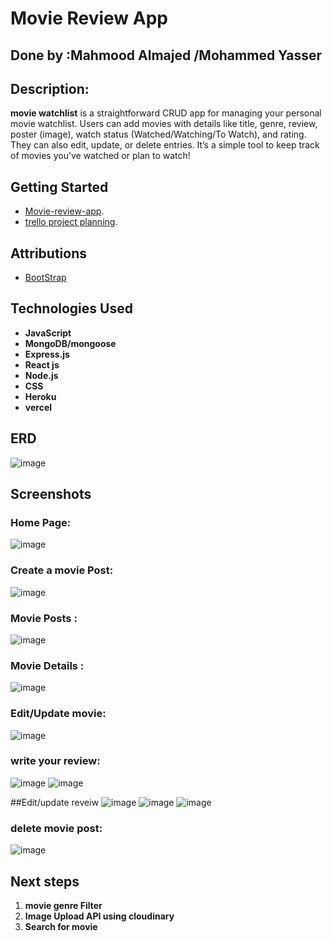 # Movie Review App

## Done by :Mahmood Almajed /Mohammed Yasser

## Description: 



**movie watchlist**   is a straightforward CRUD app for managing your personal movie watchlist. Users can add movies with details like title, genre, review, poster (image), watch status (Watched/Watching/To Watch), and rating. They can also edit, update, or delete entries. It’s a simple tool to keep track of movies you’ve watched or plan to watch!

## Getting Started

 - [Movie-review-app](https://movie-review-app-front-end.vercel.app/).
 - [trello project planning](https://trello.com/b/enQySSFM/movie-review-app).

## Attributions

- [BootStrap](https://getbootstrap.com/)
  

## Technologies Used
- **JavaScript**
- **MongoDB/mongoose**
- **Express.js**
- **React js**
- **Node.js**
- **CSS**
- **Heroku**
- **vercel**


## ERD
![image](https://github.com/user-attachments/assets/1ec8e930-9ab0-47f8-bf81-3ec7cd656ac8)



## Screenshots
 ### Home Page:
![image](https://github.com/user-attachments/assets/3d380fa0-67a7-4e34-aff5-751e34213e5c)


 ### Create a movie Post:
![image](https://github.com/user-attachments/assets/635b01ec-b03b-4763-a911-ef84d76a9d53)

### Movie Posts :
![image](https://github.com/user-attachments/assets/7783725a-087f-4bb0-9261-7466256848e4)


### Movie Details :
![image](https://github.com/user-attachments/assets/48dffaf7-154c-498c-829e-cfb16907108a)



### Edit/Update movie:
![image](https://github.com/user-attachments/assets/f365860e-60a3-4fad-88cf-e2924b1719bc)




### write your review:
![image](https://github.com/user-attachments/assets/6eeb192b-492a-4992-a069-3b9434dcf65f)
![image](https://github.com/user-attachments/assets/9f6df774-b181-40f8-b588-aeb08967b8ee)

##Edit/update reveiw
![image](https://github.com/user-attachments/assets/93bfa7bc-0478-4a73-ac45-f2ab084de6b3)
![image](https://github.com/user-attachments/assets/8ef512fc-88a6-46ed-817b-87abfe845fde)
![image](https://github.com/user-attachments/assets/478a5d02-1997-4cf6-822c-b415ba791f75)


### delete movie post:
![image](https://github.com/user-attachments/assets/5263b7fd-c913-4267-89c7-6eb269b89c2a)




## Next steps

1. **movie genre Filter**  
2. **Image Upload API using cloudinary**  
3. **Search for movie**
